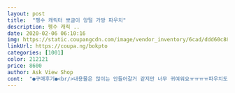 ```yaml
---
layout: post 
title:  "펭수 캐릭터 뽀글이 양털 가방 파우치" 
description: 펭수 캐릭 ..
date: 2020-02-06 06:10:16 
img: https://static.coupangcdn.com/image/vendor_inventory/6cad/ddd60c88769de09d8e1b3d825e7cc0814d8b5b8f65086b58a42753bbfdcf.jpg 
linkUrl: https://coupa.ng/bokpto 
categories: [1001] 
color: 212121 
price: 8600 
author: Ask View Shop 
cont:  "●구매후기●<br/>내용물은 많이는 안들어갈거 같지만 너무 귀여워요ㅠㅠㅠㅠ파우치도 사려했지만 참구 다음달에 사서 세트로 들고 다닐거어에요ㅠㅠ너무 귀여워요❤️<br/>다들 펭수 좋아하면 하나씩 FLEX하자!<br/>매우 漂亮한것!<br/>아는 언니 생일선물로 사줬는데 좋아하는거 있지?<br/>친구가 펭수 팬이라서 선물로 줫는데 너무 좋아하네요 ㅋㅋ<br/>내용물은 많이는 안들어갈거 같지만 너무 귀여워요ㅠㅠㅠㅠ파우치도 사려했지만 참구 다음달에 사서 세트로 들고 다닐거어에요ㅠㅠ너무 귀여워요❤️<br/>다들 펭수 좋아하면 하나씩 FLEX하자!<br/>매우 漂亮한것!<br/>아는 언니 생일선물로 사줬는데 좋아하는거 있지?<br/>친구가 펭수 팬이라서 선물로 줫는데 너무 좋아하네요 ㅋㅋ<br/>" 
---
```

